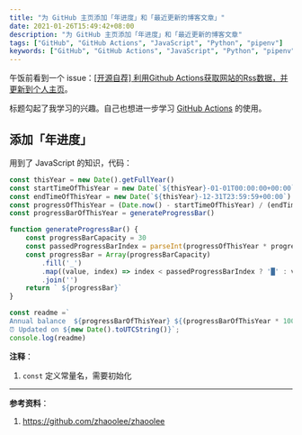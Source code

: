 ```yaml
---
title: "为 GitHub 主页添加「年进度」和「最近更新的博客文章」"
date: 2021-01-26T15:49:42+08:00
description: "为 GitHub 主页添加「年进度」和「最近更新的博客文章"
tags: ["GitHub", "GitHub Actions", "JavaScript", "Python", "pipenv"]
keywords: ["GitHub", "GitHub Actions", "JavaScript", "Python", "pipenv"]
---
```


午饭前看到一个 issue：[[开源自荐] 利用Github Actions获取网站的Rss数据，并更新到个人主页](https://github.com/ruanyf/weekly/issues/1616)。

标题勾起了我学习的兴趣。自己也想进一步学习 [GitHub Actions](get-github-stars) 的使用。

## 添加「年进度」

用到了 JavaScript 的知识，代码：

```js
const thisYear = new Date().getFullYear()
const startTimeOfThisYear = new Date(`${thisYear}-01-01T00:00:00+00:00`).getTime()
const endTimeOfThisYear = new Date(`${thisYear}-12-31T23:59:59+00:00`).getTime()
const progressOfThisYear = (Date.now() - startTimeOfThisYear) / (endTimeOfThisYear - startTimeOfThisYear)
const progressBarOfThisYear = generateProgressBar()

function generateProgressBar() {
    const progressBarCapacity = 30
    const passedProgressBarIndex = parseInt(progressOfThisYear * progressBarCapacity)
    const progressBar = Array(progressBarCapacity)
        .fill('_')
        .map((value, index) => index < passedProgressBarIndex ? '█' : value)
        .join('')
    return ` ${progressBar}`
}

const readme =`
Annual balance  ${progressBarOfThisYear} ${(progressBarOfThisYear * 100).toFixed(2)} %
⏰ Updated on ${new Date().toUTCString()}`;
console.log(readme)
```

**注释**：

1. `const` 定义常量名，需要初始化

---

**参考资料**：

1. <https://github.com/zhaoolee/zhaoolee>
